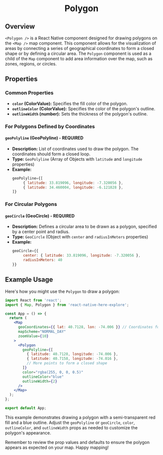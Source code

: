 <h1 align="center">
    <strong>Polygon</strong>
</h1>

## Overview

`<Polygon />` is a React Native component designed for drawing polygons on the `<Map />` map component. This component allows for the visualization of areas by connecting a series of geographical coordinates to form a closed shape or by defining a circular area. The `Polygon` component is used as a child of the `Map` component to add area information over the map, such as zones, regions, or circles.

## Properties

### Common Properties

- **`color` (ColorValue):** Specifies the fill color of the polygon.
- **`outlineColor` (ColorValue):** Specifies the color of the polygon's outline.
- **`outlineWidth` (number):** Sets the thickness of the polygon's outline.

### For Polygons Defined by Coordinates

#### `geoPolyline` (GeoPolyline) - REQUIRED

- **Description:** List of coordinates used to draw the polygon. The coordinates should form a closed loop.
- **Type:** `GeoPolyline` (Array of Objects with `latitude` and `longitude` properties)
- **Example:**
  ```jsx
  geoPolyline={[
       { latitude: 33.819096, longitude: -7.320056 },
       { latitude: 34.460004, longitude: -6.121828 },
  ]}
  ```

### For Circular Polygons

#### `geoCircle` (GeoCircle) - REQUIRED

- **Description:** Defines a circular area to be drawn as a polygon, specified by a center point and radius.
- **Type:** `GeoCircle` (Object with `center` and `radiusInMeters` properties)
- **Example:**
  ```jsx
  geoCircle={{
       center: { latitude: 33.819096, longitude: -7.320056 },
       radiusInMeters: 40
  }}
  ```

## Example Usage

Here's how you might use the `Polygon` to draw a polygon:

```jsx
import React from 'react';
import { Map, Polygon } from 'react-native-here-explore';

const App = () => {
  return (
    <Map
      geoCoordinates={{ lat: 40.7128, lon: -74.006 }} // Coordinates for New York City
      mapScheme="NORMAL_DAY"
      zoomValue={10}
    >
      <Polygon
        geoPolyline={[
          { latitude: 40.7128, longitude: -74.006 },
          { latitude: 40.7158, longitude: -74.016 },
          // More points to form a closed shape
        ]}
        color="rgba(255, 0, 0, 0.5)"
        outlineColor="blue"
        outlineWidth={2}
      />
    </Map>
  );
};

export default App;
```

This example demonstrates drawing a polygon with a semi-transparent red fill and a blue outline. Adjust the `geoPolyline` or `geoCircle`, `color`, `outlineColor`, and `outlineWidth` props as needed to customize the polygon's appearance.

Remember to review the prop values and defaults to ensure the polygon appears as expected on your map. Happy mapping!
